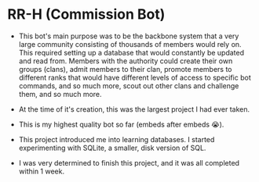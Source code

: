 # RR-H (Commission Bot)

- This bot's main purpose was to be the backbone system that a very large community consisting of thousands of members would rely on.
This required setting up a database that would constantly be updated and read from.
Members with the authority could create their own groups (clans), admit members to their clan, promote members to different ranks that would have different levels of access to specific bot commands, and so much more, scout out other clans and challenge them, and so much more.


- At the time of it's creation, this was the largest project I had ever taken.
- This is my highest quality bot so far (embeds after embeds 😭).
- This project introduced me into learning databases. I started experimenting with SQLite, a smaller, disk version of SQL. 
- I was very determined to finish this project, and it was all completed within 1 week.
